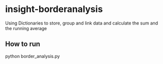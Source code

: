 # insight-borderanalysis

Using Dictionaries to store, group and link data and calculate the sum and the running average

## How to run
python border_analysis.py
